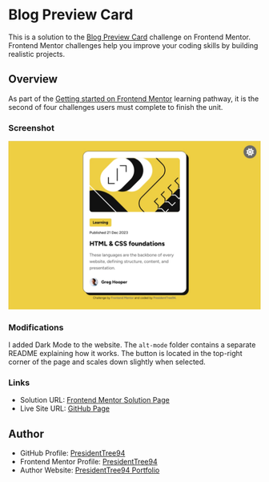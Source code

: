 # Blog Preview Card
This is a solution to the [Blog Preview Card](https://www.frontendmentor.io/challenges/blog-preview-card-ckPaj01IcS) challenge on Frontend Mentor. Frontend Mentor challenges help you improve your coding skills by building realistic projects. 

## Overview
As part of the [Getting started on Frontend Mentor](https://www.frontendmentor.io/learning-paths) learning pathway, it is the second of four challenges users must complete to finish the unit.

### Screenshot
![Screenshot of desktop version](images/screenshot.png)

### Modifications
I added Dark Mode to the website. The `alt-mode` folder contains a separate README explaining how it works. The button is located in the top-right corner of the page and scales down slightly when selected.

### Links
- Solution URL: [Frontend Mentor Solution Page](https://www.frontendmentor.io/solutions/blog-preview-card-pHA7bfGQ9B)
- Live Site URL: [GitHub Page](https://presidenttree94.github.io/blog-preview-card/)

## Author
- GitHub Profile: [PresidentTree94](https://github.com/PresidentTree94)
- Frontend Mentor Profile: [PresidentTree94](https://www.frontendmentor.io/profile/PresidentTree94)
- Author Website: [PresidentTree94 Portfolio](https://presidenttree94.github.io/project-portfolio/)
